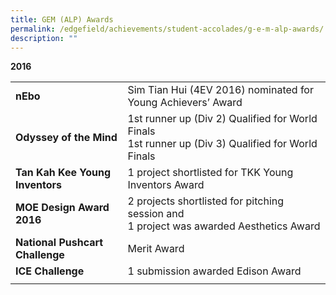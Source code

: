 ```yaml
---
title: GEM (ALP) Awards
permalink: /edgefield/achievements/student-accolades/g-e-m-alp-awards/
description: ""
---
```

**2016**

| | |
|---|---|
| **nEbo**	|	Sim Tian Hui (4EV 2016) nominated for Young Achievers’ Award |
| **Odyssey of the Mind**	| 1st runner up (Div 2) Qualified for World Finals <br> 1st runner up (Div 3) Qualified for World Finals |
| **Tan Kah Kee Young Inventors**	|	1 project shortlisted for TKK Young Inventors Award |
| **MOE Design Award 2016**	|	2 projects shortlisted for pitching session and <br> 1 project was awarded Aesthetics Award |
| **National Pushcart Challenge**	|	Merit Award |
| **ICE Challenge**	|	1 submission awarded Edison Award |
| | |